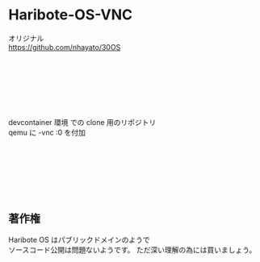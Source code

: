 # Haribote-OS-VNC

オリジナル  
https://github.com/nhayato/30OS

<br><br><br>
<br><br><br>

devcontainer 環境 での clone 用のリポジトリ  
qemu に -vnc :0 を付加

<br><br><br>
<br><br><br>

## 著作権

Haribote OS はパブリックドメインのようで  
ソースコード公開は問題ないようです。
ただ深い理解の為には買いましょう。

<br><br><br>
<br><br><br>
